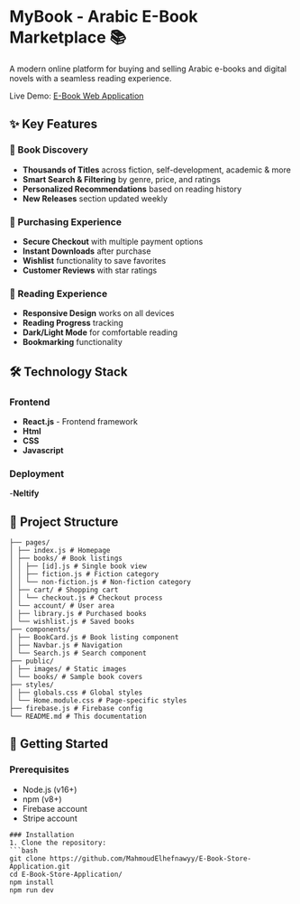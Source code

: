 # MyBook - Arabic E-Book Marketplace 📚

A modern online platform for buying and selling Arabic e-books and digital novels with a seamless reading experience.

Live Demo: [E-Book Web Application](https://kootpy.netlify.app/)

## ✨ Key Features

### 📖 Book Discovery
- **Thousands of Titles** across fiction, self-development, academic & more
- **Smart Search & Filtering** by genre, price, and ratings
- **Personalized Recommendations** based on reading history
- **New Releases** section updated weekly

### 🛒 Purchasing Experience
- **Secure Checkout** with multiple payment options
- **Instant Downloads** after purchase
- **Wishlist** functionality to save favorites
- **Customer Reviews** with star ratings

### 📱 Reading Experience
- **Responsive Design** works on all devices
- **Reading Progress** tracking
- **Dark/Light Mode** for comfortable reading
- **Bookmarking** functionality

## 🛠️ Technology Stack

### Frontend
- **React.js** - Frontend framework
- **Html**
- **CSS**
- **Javascript**


### Deployment
-**Neltify**

## 📂 Project Structure
```
├── pages/
│ ├── index.js # Homepage
│ ├── books/ # Book listings
│ │ ├── [id].js # Single book view
│ │ ├── fiction.js # Fiction category
│ │ └── non-fiction.js # Non-fiction category
│ ├── cart/ # Shopping cart
│ │ └── checkout.js # Checkout process
│ └── account/ # User area
│ ├── library.js # Purchased books
│ └── wishlist.js # Saved books
├── components/
│ ├── BookCard.js # Book listing component
│ ├── Navbar.js # Navigation
│ └── Search.js # Search component
├── public/
│ ├── images/ # Static images
│ └── books/ # Sample book covers
├── styles/
│ ├── globals.css # Global styles
│ └── Home.module.css # Page-specific styles
├── firebase.js # Firebase config
└── README.md # This documentation

```


## 🚀 Getting Started

### Prerequisites
- Node.js (v16+)
- npm (v8+)
- Firebase account
- Stripe account
```
### Installation
1. Clone the repository:
```bash
git clone https://github.com/MahmoudElhefnawyy/E-Book-Store-Application.git
cd E-Book-Store-Application/
npm install
npm run dev
```

